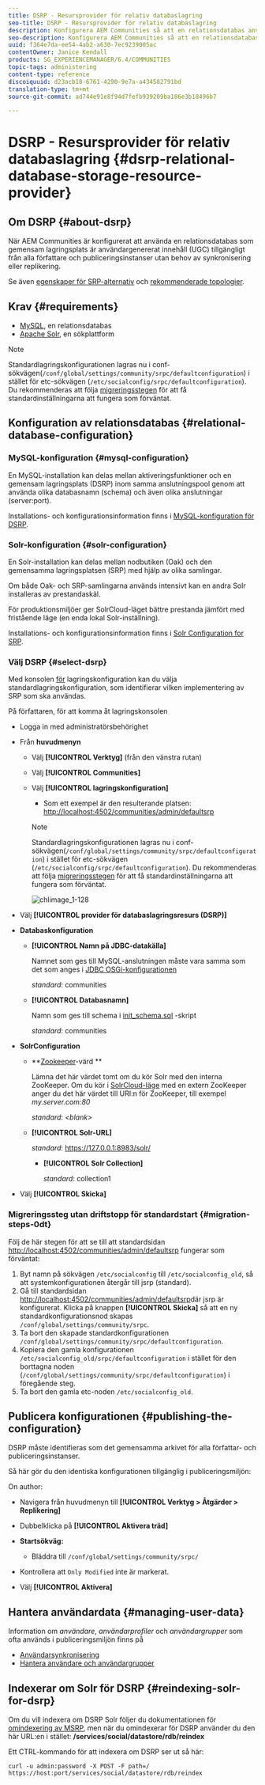 ```yaml
---
title: DSRP - Resursprovider för relativ databaslagring
seo-title: DSRP - Resursprovider för relativ databaslagring
description: Konfigurera AEM Communities så att en relationsdatabas används som gemensam butik
seo-description: Konfigurera AEM Communities så att en relationsdatabas används som gemensam butik
uuid: f364e7da-ee54-4ab2-a630-7ec9239005ac
contentOwner: Janice Kendall
products: SG_EXPERIENCEMANAGER/6.4/COMMUNITIES
topic-tags: administering
content-type: reference
discoiquuid: d23acb18-6761-4290-9e7a-a434582791bd
translation-type: tm+mt
source-git-commit: ad744e91e8f94d7fefb939209ba186e3b18496b7

---
```



# DSRP - Resursprovider för relativ databaslagring {#dsrp-relational-database-storage-resource-provider}

## Om DSRP {#about-dsrp}

När AEM Communities är konfigurerat att använda en relationsdatabas som gemensam lagringsplats är användargenererat innehåll (UGC) tillgängligt från alla författare och publiceringsinstanser utan behov av synkronisering eller replikering.

Se även [egenskaper för SRP-alternativ](working-with-srp.md#characteristics-of-srp-options) och [rekommenderade topologier](topologies.md).

## Krav {#requirements}

* [MySQL](#mysql-configuration), en relationsdatabas
* [Apache Solr](#solr-configuration), en sökplattform

>[!NOTE]
>
>Standardlagringskonfigurationen lagras nu i conf-sökvägen(`/conf/global/settings/community/srpc/defaultconfiguration`) i stället för etc-sökvägen (`/etc/socialconfig/srpc/defaultconfiguration`). Du rekommenderas att följa [migreringsstegen](#migration-steps-0dt) för att få standardinställningarna att fungera som förväntat.


## Konfiguration av relationsdatabas {#relational-database-configuration}

### MySQL-konfiguration {#mysql-configuration}

En MySQL-installation kan delas mellan aktiveringsfunktioner och en gemensam lagringsplats (DSRP) inom samma anslutningspool genom att använda olika databasnamn (schema) och även olika anslutningar (server:port).

Installations- och konfigurationsinformation finns i [MySQL-konfiguration för DSRP](dsrp-mysql.md).

### Solr-konfiguration {#solr-configuration}

En Solr-installation kan delas mellan nodbutiken (Oak) och den gemensamma lagringsplatsen (SRP) med hjälp av olika samlingar.

Om både Oak- och SRP-samlingarna används intensivt kan en andra Solr installeras av prestandaskäl.

För produktionsmiljöer ger SolrCloud-läget bättre prestanda jämfört med fristående läge (en enda lokal Solr-inställning).

Installations- och konfigurationsinformation finns i [Solr Configuration for SRP](solr.md).

### Välj DSRP {#select-dsrp}

Med konsolen [för](srp-config.md) lagringskonfiguration kan du välja standardlagringskonfiguration, som identifierar vilken implementering av SRP som ska användas.

På författaren, för att komma åt lagringskonsolen

* Logga in med administratörsbehörighet
* Från **huvudmenyn**

   * Välj **[!UICONTROL Verktyg]** (från den vänstra rutan)
   * Välj **[!UICONTROL Communities]**
   * Välj **[!UICONTROL lagringskonfiguration]**

      * Som ett exempel är den resulterande platsen: [http://localhost:4502/communities/admin/defaultsrp](http://localhost:4502/communities/admin/defaultsrp)
      >[!NOTE]
      >
      >Standardlagringskonfigurationen lagras nu i conf-sökvägen(`/conf/global/settings/community/srpc/defaultconfiguration`) i stället för etc-sökvägen (`/etc/socialconfig/srpc/defaultconfiguration`). Du rekommenderas att följa [migreringsstegen](#migration-steps-0dt) för att få standardinställningarna att fungera som förväntat.

      ![chlimage_1-128](assets/chlimage_1-128.png)

* Välj **[!UICONTROL provider för databaslagringsresurs (DSRP)]**
* **Databaskonfiguration**

   * **[!UICONTROL Namn på JDBC-datakälla]**

      Namnet som ges till MySQL-anslutningen måste vara samma som det som anges i [JDBC OSGi-konfigurationen](dsrp-mysql.md#configurejdbcconnections)

      *standard*: communities

   * **[!UICONTROL Databasnamn]**

      Namn som ges till schema i [init_schema.sql](dsrp-mysql.md#obtain-the-sql-script) -skript

      *standard*: communities

* **SolrConfiguration**

   * **[Zookeeper](https://cwiki.apache.org/confluence/display/solr/Using+ZooKeeper+to+Manage+Configuration+Files)-värd **

      Lämna det här värdet tomt om du kör Solr med den interna ZooKeeper. Om du kör i [SolrCloud-läge](solr.md#solrcloud-mode) med en extern ZooKeeper anger du det här värdet till URI:n för ZooKeeper, till exempel *my.server.com:80*

      *standard*: *&lt;blank>*

   * **[!UICONTROL Solr-URL]**

      *standard*: https://127.0.0.1:8983/solr/

      * **[!UICONTROL Solr Collection]**

         *standard*: collection1

* Välj **[!UICONTROL Skicka]**

### Migreringssteg utan driftstopp för standardstart {#migration-steps-0dt}

Följ de här stegen för att se till att standardsidan [http://localhost:4502/communities/admin/defaultsrp](http://localhost:4502/communities/admin/defaultsrp) fungerar som förväntat:

1. Byt namn på sökvägen `/etc/socialconfig` till `/etc/socialconfig_old`, så att systemkonfigurationen återgår till jsrp (standard).
1. Gå till standardsidan [http://localhost:4502/communities/admin/defaultsrp](http://localhost:4502/communities/admin/defaultsrp)där jsrp är konfigurerat. Klicka på knappen **[!UICONTROL Skicka]** så att en ny standardkonfigurationsnod skapas `/conf/global/settings/community/srpc`.
1. Ta bort den skapade standardkonfigurationen `/conf/global/settings/community/srpc/defaultconfiguration`.
1. Kopiera den gamla konfigurationen `/etc/socialconfig_old/srpc/defaultconfiguration` i stället för den borttagna noden (`/conf/global/settings/community/srpc/defaultconfiguration`) i föregående steg.
1. Ta bort den gamla etc-noden `/etc/socialconfig_old`.

## Publicera konfigurationen {#publishing-the-configuration}

DSRP måste identifieras som det gemensamma arkivet för alla författar- och publiceringsinstanser.

Så här gör du den identiska konfigurationen tillgänglig i publiceringsmiljön:

On author:

* Navigera från huvudmenyn till **[!UICONTROL Verktyg > Åtgärder > Replikering]**
* Dubbelklicka på **[!UICONTROL Aktivera träd]**
* **Startsökväg:**

   * Bläddra till `/conf/global/settings/community/srpc/`

* Kontrollera att `Only Modified` inte är markerat.
* Välj **[!UICONTROL Aktivera]**

## Hantera användardata {#managing-user-data}

Information om *användare*, *användarprofiler* och *användargrupper* som ofta används i publiceringsmiljön finns på

* [Användarsynkronisering](sync.md)
* [Hantera användare och användargrupper](users.md)

## Indexerar om Solr för DSRP {#reindexing-solr-for-dsrp}

Om du vill indexera om DSRP Solr följer du dokumentationen för [omindexering av MSRP](msrp.md#msrp-reindex-tool), men när du omindexerar för DSRP använder du den här URL:en i stället: **/services/social/datastore/rdb/reindex**

Ett CTRL-kommando för att indexera om DSRP ser ut så här:

```shell
curl -u admin:password -X POST -F path=/ https://host:port/services/social/datastore/rdb/reindex
```
